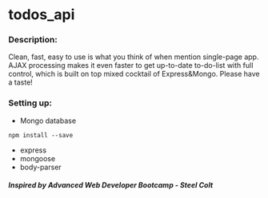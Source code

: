 # todos_api
### Description:
Clean, fast, easy to use is what you think of when mention single-page app. AJAX processing makes it even faster to get up-to-date to-do-list with full control, which is built on top mixed cocktail of Express&Mongo. 
Please have a taste!

### Setting up:
* Mongo database
``` 
npm install --save 
```
* express
* mongoose
* body-parser

##### Inspired by Advanced Web Developer Bootcamp - Steel Colt
